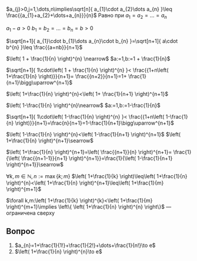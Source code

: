 $a_{j}>0,j=1,\dots,n\implies\sqrt[n]{ a_{1}\cdot a_{2}\dots a_{n} }\leq \frac{{a_{1}+a_{2}+\dots+a_{n}}}{n}$
Равно при $a_{1}=a_{2}=\dots=a_{n}$

$a_{1}-a>0$
$b_{1}=b_{2}=\dots=b_{n}=b>0$

$\sqrt[n+1]{ a_{1}\cdot b_{1}\dots a_{n}\cdot b_{n} }=\sqrt[n+1]{ a\cdot b^{n} }\leq \frac{{a+nb}}{n+1}$

$\left( 1 + \frac{1}{n} \right)^{n} \nearrow$
$a:=1,b:=1 + \frac{1}{n}$

$\sqrt[n+1]{ 1\cdot\left( 1 + \frac{1}{n} \right)^{n} }< \frac{{1+n\left( 1+\frac{1}{n} \right)}}{n+1}= \frac{{n+2}}{n+1}=1+ \frac{1}{n+1}\bigg\uparrow^{n+1}$

$\left( 1+\frac{1}{n} \right)^{n}<\left( 1+ \frac{1}{n+1} \right)^{n+1}$


$\left( 1-\frac{1}{n} \right)^{n}\nearrow$
$a:=1,b:=1-\frac{1}{n}$

$\sqrt[n+1]{ 1\cdot\left( 1-\frac{1}{n} \right)^{n} }< \frac{{1+n\left( 1-\frac{1}{n} \right)}}{n+1}=\frac{n}{n+1}=1-\frac{1}{n+1}\bigg\uparrow^{n+1}$

$\left( 1-\frac{1}{n} \right)^{n}<\left( 1-\frac{1}{n+1} \right)^{n+1}$
$\left( 1+\frac{1}{n} \right)^{n+1}\searrow$

$\left( 1+\frac{1}{n} \right)^{n+1}=\left( \frac{{n+1}}{n} \right)^{n+1}= \frac{1}{\left( \frac{{n+1-1}}{n+1} \right)^{n+1}}=\frac{1}{\left( 1-\frac{1}{n+1} \right)^{n+1}}\searrow$

$\forall k,m\in \mathbb{N},n:=\max\{ k;m \}$
$\left( 1+\frac{1}{k} \right)\leq\left( 1+\frac{1}{n} \right)^{n}<\left( 1+\frac{1}{n} \right)^{n+1}\leq\left( 1+\frac{1}{m} \right)^{m+1}$

$\forall k,m:\left( 1+\frac{1}{k} \right)^{k}<\left( 1+\frac{1}{m} \right)^{m+1}\implies \left\{  \left( 1+\frac{1}{n} \right)^{n}  \right\}$ — ограничена сверху

## Вопрос

1. $a_{n}=1+\frac{1}{1!}+\frac{1}{2!}+\dots+\frac{1}{n!}\to e$
2. $\left( 1+\frac{1}{n} \right)^{n}\to e$